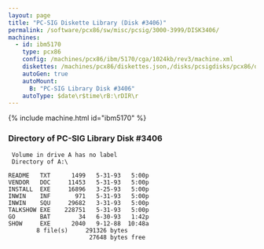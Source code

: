 ```yaml
---
layout: page
title: "PC-SIG Diskette Library (Disk #3406)"
permalink: /software/pcx86/sw/misc/pcsig/3000-3999/DISK3406/
machines:
  - id: ibm5170
    type: pcx86
    config: /machines/pcx86/ibm/5170/cga/1024kb/rev3/machine.xml
    diskettes: /machines/pcx86/diskettes.json,/disks/pcsigdisks/pcx86/diskettes.json
    autoGen: true
    autoMount:
      B: "PC-SIG Library Disk #3406"
    autoType: $date\r$time\rB:\rDIR\r
---
```


{% include machine.html id="ibm5170" %}

### Directory of PC-SIG Library Disk #3406

     Volume in drive A has no label
     Directory of A:\

    README   TXT      1499   5-31-93   5:00p
    VENDOR   DOC     11453   5-31-93   5:00p
    INSTALL  EXE     16896   3-25-93   5:00p
    INWIN    INF       971   5-31-93   5:00p
    INWIN    SQU     29682   3-31-93   5:00p
    TALKSHOW EXE    228751   5-31-93   5:00p
    GO       BAT        34   6-30-93   1:42p
    SHOW     EXE      2040   9-12-88  10:48a
            8 file(s)     291326 bytes
                           27648 bytes free
